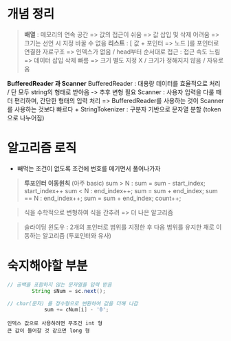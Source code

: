 # 개념 정리
> **배열** : 메모리의 연속 공간 
        => 값의 접근이 쉬움
        => 값 삽입 및 삭제 어려움
        => 크기는 선언 시 지정 바꿀 수 없음 
 **리스트** : [ 값 + 포인터 => 노드 ]를 포인터로 연결한 자료구조
        => 인덱스가 없음 / head부터 순서대로 접근 : 접근 속도 느림
        => 데이터 삽입 삭제 빠름
        => 크기 별도 지정 X / 크기가 정해지지 않음 / 자유로움 

**BufferedReader 과 Scanner**
        BufferedReader : 대용량 데이터를 효율적으로 처리 / 단 모두 string의 형태로 받아옴 -> 추후 변형 필요
        Scanner : 사용자 입력을 다룰 때 더 편리하며, 간단한 형태의 입력 처리 
        => BufferedReader를 사용하는 것이 Scanner를 사용하는 것보다 빠르다
        + StringTokenizer : 구분자 기반으로 문자열 분할 (token으로 나누어짐)

# 알고리즘 로직
- 빼먹는 조건이 없도록 조건에 번호를 메기면서 풀어나가자
> **투포인터 이동원칙** (아주 basic)
    sum > N : sum = sum - start_index; start_index++
    sum < N : end_index++; sum = sum + end_index;
    sum == N : end_index++; sum = sum + end_index; count++; 

> 식을 수학적으로 변형하여 식을 간추려 => 더 나은 알고리즘

> 슬라이딩 윈도우 : 2개의 포인터로 범위를 지정한 후 다음 범위를 유지한 채로 이동하는 알고리즘 (투포인터와 유사)


# 숙지해야할 부분
```java
// 공백을 포함하지 않는 문자열을 입력 받음
        String sNum = sc.next();

// char(문자) 를 정수형으로 변환하여 값을 더해 나감
            sum += cNum[i] - '0';
```
```
인덱스 값으로 사용하려면 무조건 int 형
큰 값이 들어갈 것 같으면 long 형
```